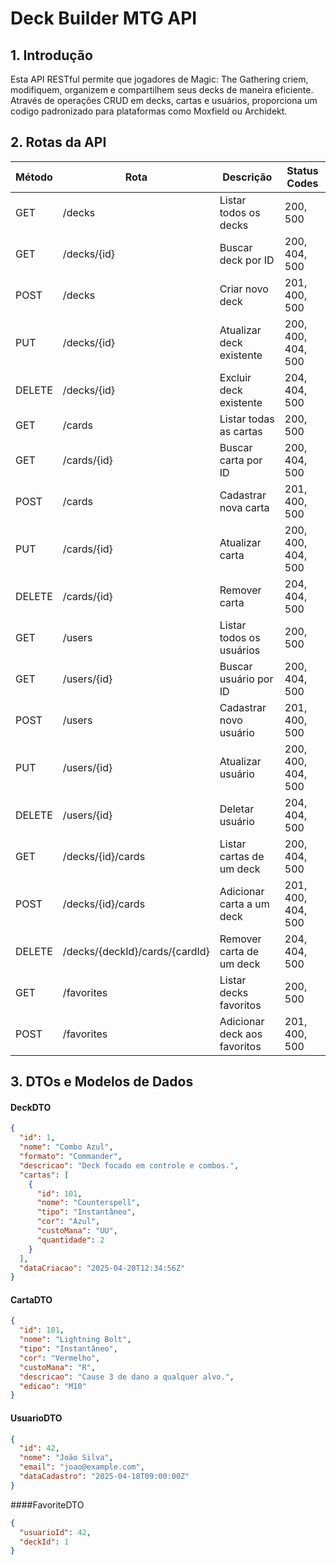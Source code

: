 # Deck Builder MTG API

## 1. Introdução

Esta API RESTful permite que jogadores de Magic: The Gathering criem, modifiquem, organizem e compartilhem seus decks de maneira eficiente. Através de operações CRUD em decks, cartas e usuários, proporciona um codigo padronizado para plataformas como Moxfield ou Archidekt.

## 2. Rotas da API

| Método | Rota                              | Descrição                                | Status Codes        |
|--------|-----------------------------------|------------------------------------------|---------------------|
| GET    | /decks                            | Listar todos os decks                    | 200, 500            |
| GET    | /decks/{id}                       | Buscar deck por ID                       | 200, 404, 500       |
| POST   | /decks                            | Criar novo deck                          | 201, 400, 500       |
| PUT    | /decks/{id}                       | Atualizar deck existente                 | 200, 400, 404, 500  |
| DELETE | /decks/{id}                       | Excluir deck existente                   | 204, 404, 500       |
| GET    | /cards                            | Listar todas as cartas                   | 200, 500            |
| GET    | /cards/{id}                       | Buscar carta por ID                      | 200, 404, 500       |
| POST   | /cards                            | Cadastrar nova carta                     | 201, 400, 500       |
| PUT    | /cards/{id}                       | Atualizar carta                          | 200, 400, 404, 500  |
| DELETE | /cards/{id}                       | Remover carta                            | 204, 404, 500       |
| GET    | /users                            | Listar todos os usuários                 | 200, 500            |
| GET    | /users/{id}                       | Buscar usuário por ID                    | 200, 404, 500       |
| POST   | /users                            | Cadastrar novo usuário                   | 201, 400, 500       |
| PUT    | /users/{id}                       | Atualizar usuário                        | 200, 400, 404, 500  |
| DELETE | /users/{id}                       | Deletar usuário                          | 204, 404, 500       |
| GET    | /decks/{id}/cards                 | Listar cartas de um deck                 | 200, 404, 500       |
| POST   | /decks/{id}/cards                 | Adicionar carta a um deck                | 201, 400, 404, 500  |
| DELETE | /decks/{deckId}/cards/{cardId}    | Remover carta de um deck                 | 204, 404, 500       |
| GET    | /favorites                        | Listar decks favoritos                   | 200, 500            |
| POST   | /favorites                        | Adicionar deck aos favoritos             | 201, 400, 500       |

## 3. DTOs e Modelos de Dados

#### DeckDTO
```json
{
  "id": 1,
  "nome": "Combo Azul",
  "formato": "Commander",
  "descricao": "Deck focado em controle e combos.",
  "cartas": [
    {
      "id": 101,
      "nome": "Counterspell",
      "tipo": "Instantâneo",
      "cor": "Azul",
      "custoMana": "UU",
      "quantidade": 2
    }
  ],
  "dataCriacao": "2025-04-20T12:34:56Z"
}
```

#### CartaDTO
```json
{
  "id": 101,
  "nome": "Lightning Bolt",
  "tipo": "Instantâneo",
  "cor": "Vermelho",
  "custoMana": "R",
  "descricao": "Cause 3 de dano a qualquer alvo.",
  "edicao": "M10"
}
```

#### UsuarioDTO
```json
{
  "id": 42,
  "nome": "João Silva",
  "email": "joao@example.com",
  "dataCadastro": "2025-04-18T09:00:00Z"
}
```

####FavoriteDTO
```json
{
  "usuarioId": 42,
  "deckId": 1
}